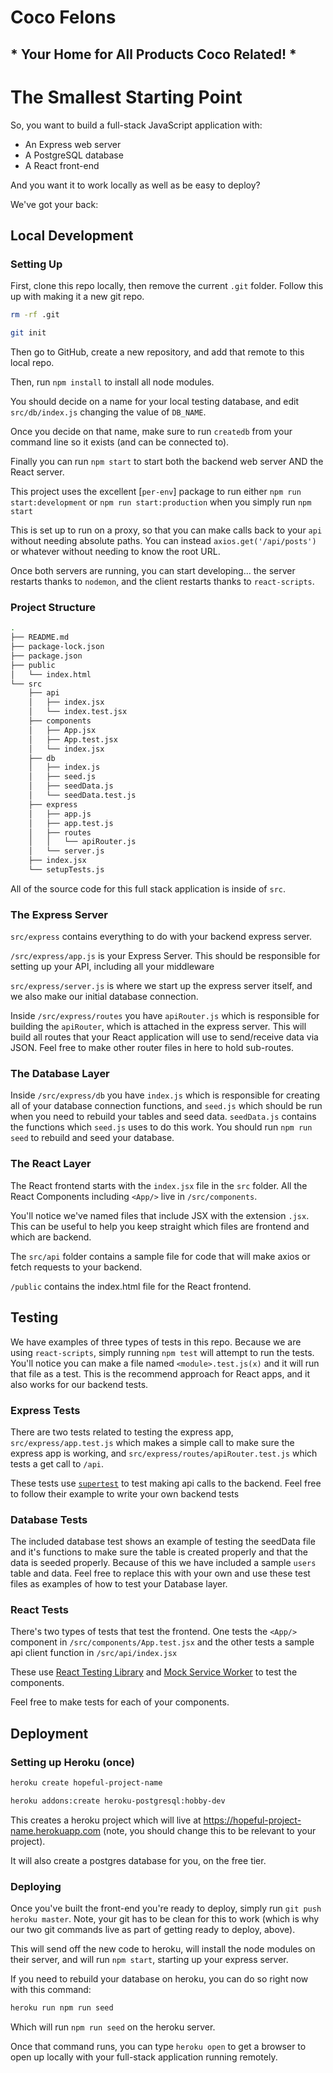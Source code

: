 # Coco Felons
## * Your Home for All Products Coco Related! *

# The Smallest Starting Point

So, you want to build a full-stack JavaScript application with:

- An Express web server
- A PostgreSQL database
- A React front-end

And you want it to work locally as well as be easy to deploy?

We've got your back:

## Local Development

### Setting Up

First, clone this repo locally, then remove the current `.git` folder. Follow this up with making it a new git repo.

```bash
rm -rf .git

git init
```

Then go to GitHub, create a new repository, and add that remote to this local repo.

Then, run `npm install` to install all node modules.

You should decide on a name for your local testing database, and edit `src/db/index.js` changing the value of `DB_NAME`.

Once you decide on that name, make sure to run `createdb` from your command line so it exists (and can be connected to).

Finally you can run `npm start` to start both the backend web server AND the React server.

This project uses the excellent [`per-env`] package to run either `npm run start:development` or `npm run start:production` when you simply
run `npm start`

This is set up to run on a proxy, so that you can make calls back to your `api` without needing absolute paths. You can instead `axios.get('/api/posts')` or whatever without needing to know the root URL.

Once both servers are running, you can start developing... the server restarts thanks to `nodemon`, and the client restarts thanks to `react-scripts`.

### Project Structure

```bash
.
├── README.md
├── package-lock.json
├── package.json
├── public
│   └── index.html
└── src
    ├── api
    │   ├── index.jsx
    │   └── index.test.jsx
    ├── components
    │   ├── App.jsx
    │   ├── App.test.jsx
    │   └── index.jsx
    ├── db
    │   ├── index.js
    │   ├── seed.js
    │   ├── seedData.js
    │   └── seedData.test.js
    ├── express
    │   ├── app.js
    │   ├── app.test.js
    │   ├── routes
    │   │   └── apiRouter.js
    │   └── server.js
    ├── index.jsx
    └── setupTests.js
```

All of the source code for this full stack application is inside of `src`.

### The Express Server

`src/express` contains everything to do with your backend express server.

`/src/express/app.js` is your Express Server. This should be responsible for setting up your API, including all your middleware

`src/express/server.js` is where we start up the express server
itself, and we also make our initial database connection.

Inside `/src/express/routes` you have `apiRouter.js` which is responsible for building the `apiRouter`, which is attached in the express server. This will build all routes that your React application will use to send/receive data via JSON. Feel free to make other
router files in here to hold sub-routes.

### The Database Layer

Inside `/src/express/db` you have `index.js` which is responsible for creating all of your database connection functions, and `seed.js` which should be run when you need to rebuild your tables and seed data. `seedData.js` contains the functions which `seed.js` uses to do this work.  You should run `npm run seed` to rebuild and seed your database.

### The React Layer

The React frontend starts with the `index.jsx` file in the `src` folder.  All the React Components including `<App/>` live in `/src/components`.

You'll notice we've named files that include JSX with the extension `.jsx`.  This
can be useful to help you keep straight which files are frontend and which are backend.

The `src/api` folder contains a sample file for code that will make axios or fetch
requests to your backend.

`/public` contains the index.html file for the React frontend.

## Testing

We have examples of three types of tests in this repo. Because we are using `react-scripts`, simply running `npm test` will attempt to run the tests. You'll notice you can make a file named `<module>.test.js(x)` and it will run that file as a test.  This is the recommend approach for React apps, and it also works for our backend tests.

### Express Tests

There are two tests related to testing the express app, `src/express/app.test.js` which makes a simple call to make sure the express app is working, and `src/express/routes/apiRouter.test.js` which tests a get call to `/api`.

These tests use [`supertest`] to test making api calls to the backend. Feel free to follow
their example to write your own backend tests

### Database Tests

The included database test shows an example of testing the seedData file and it's functions to make sure the table is created properly and that the data is seeded properly. Because of this we have included a sample `users` table and data. Feel free to replace this with your own and use these test files as examples of how to test your Database layer.

### React Tests

There's two types of tests that test the frontend. One tests the `<App/>` component in `/src/components/App.test.jsx` and the other tests a sample api client function in `/src/api/index.jsx`

These use [React Testing Library] and [Mock Service Worker] to test the components.

Feel free to make tests for each of your components.

## Deployment

### Setting up Heroku (once)

```bash
heroku create hopeful-project-name

heroku addons:create heroku-postgresql:hobby-dev
```

This creates a heroku project which will live at https://hopeful-project-name.herokuapp.com (note, you should change this to be relevant to your project).

It will also create a postgres database for you, on the free tier.

### Deploying

Once you've built the front-end you're ready to deploy, simply run `git push heroku master`. Note, your git has to be clean for this to work (which is why our two git commands live as part of getting ready to deploy, above).

This will send off the new code to heroku, will install the node modules on their server, and will run `npm start`, starting up your express server.

If you need to rebuild your database on heroku, you can do so right now with this command:

```bash
heroku run npm run seed
```

Which will run `npm run seed` on the heroku server.

Once that command runs, you can type `heroku open` to get a browser to open up locally with your full-stack application running remotely.

[per-env]:https://github.com/ericclemmons/per-env
[React Testing Library]:https://testing-library.com/docs/react-testing-library/intro/
[`supertest`]:https://www.npmjs.com/package/supertest
[Mock Service Worker]:https://www.npmjs.com/package/msw
